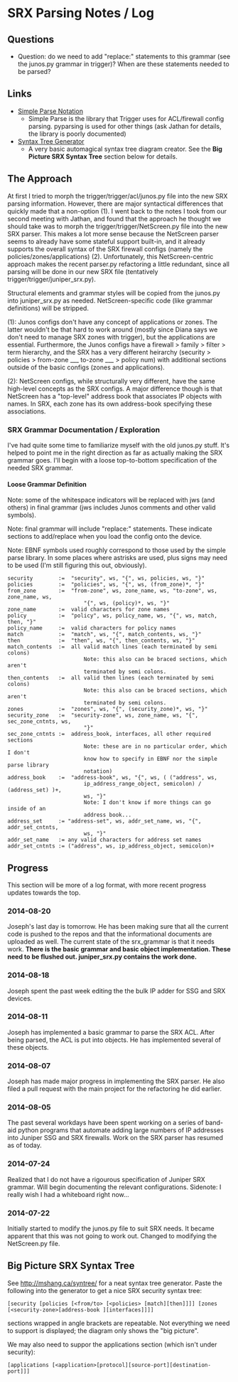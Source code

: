 # SRX Parsing Notes / Log #

## Questions ##
 * Question: do we need to add "replace:" statements to this grammar (see the
   junos.py grammar in trigger)? When are these statements needed to be parsed? 

## Links ##
 * [Simple Parse Notation](http://simpleparse.sourceforge.net/simpleparse_grammars.html)
    * Simple Parse is the library that Trigger uses for ACL/firewall config parsing.
     pyparsing is used for other things (ask Jathan for details, the library is
     poorly documented)
 * [Syntax Tree Generator](http://mshang.ca/syntree/)
    * A very basic automagical syntax tree diagram creator. See the **Big Picture SRX
       Syntax Tree** section below for details.

## The Approach ##
At first I tried to morph the trigger/trigger/acl/junos.py file into the new SRX
parsing information. However, there are major syntactical differences that
quickly made that a non-option (1). I went back to the notes I took from our
second meeting with Jathan, and found that the approach he thought we should
take was to morph the trigger/trigger/NetScreen.py file into the new SRX parser.
This makes a lot more sense because the NetScreen parser seems to already have
some stateful support built-in, and it already supports the overall syntax of
the SRX firewall configs (namely the policies/zones/applications) (2).
Unfortunately, this NetScreen-centric approach makes the recent parser.py
refactoring a little redundant, since all parsing will be done in our new SRX
file (tentatively trigger/trigger/juniper_srx.py).

Structural elements and grammar styles will be copied from the junos.py into
juniper_srx.py as needed. NetScreen-specific code (like grammar definitions)
will be stripped.

 (1): Junos configs don't have any concept of applications or zones. The
 latter wouldn't be that hard to work around (mostly since Diana says we don't
 need to manage SRX zones with trigger), but the applications are essential.
 Furthermore, the Junos configs have a firewall > family > filter > term
 hierarchy, and the SRX has a very different heirarchy (security > policies >
 from-zone ___ to-zone ___ > policy num) with additional sections outside of the
 basic configs (zones and applications). 

 (2): NetScreen configs, while structurally very different, have the same
 high-level concepts as the SRX configs. A major difference though is that
 NetScreen has a "top-level" address book that associates IP objects with names.
 In SRX, each zone has its own address-book specifying these associations.

### SRX Grammar Documentation / Exploration ###
I've had quite some time to familiarize myself with the old junos.py stuff. It's
helped to point me in the right direction as far as actually making the SRX
grammar goes. I'll begin with a loose top-to-bottom specification of the needed SRX
grammar. 

#### Loose Grammar Definition ####
Note: some of the whitespace indicators will be replaced with jws (and others) in
final grammar (jws includes Junos comments and other valid symbols).    

Note: final grammar will include "replace:" statements. These indicate sections to
add/replace when you load the config onto the device.

Note: EBNF symbols used roughly correspond to those used by the simple parse library.
In some places where astrisks are used, plus signs may need to be used (I'm still
figuring this out, obviously).  

    security        :=  "security", ws, "{", ws, policies, ws, "}"
    policies        :=  "policies", ws, "{", ws, (from_zone)*, "}"
    from_zone       :=  "from-zone", ws, zone_name, ws, "to-zone", ws, zone_name, ws,
                            "{", ws, (policy)*, ws, "}"
    zone_name       :=  valid characters for zone names
    policy          :=  "policy", ws, policy_name, ws, "{", ws, match, then, "}"
    policy_name     :=  valid characters for policy names
    match           :=  "match", ws, "{", match_contents, ws, "}"
    then            :=  "then", ws, "{", then_contents, ws, "}"
    match_contents  :=  all valid match lines (each terminated by semi colons)
                            Note: this also can be braced sections, which aren't
                            terminated by semi colons.
    then_contents   :=  all valid then lines (each terminated by semi colons)
                            Note: this also can be braced sections, which aren't
                            terminated by semi colons.
    zones           :=  "zones", ws, "{", (security_zone)*, ws, "}"
    security_zone   :=  "security-zone", ws, zone_name, ws, "{", sec_zone_cntnts, ws,
                            "}"
    sec_zone_cntnts :=  address_book, interfaces, all other required sections
                            Note: these are in no particular order, which I don't
                            know how to specify in EBNF nor the simple parse library
                            notation)
    address_book    :=  "address-book", ws, "{", ws, ( ("address", ws,
                            ip_address_range_object, semicolon) / (address_set) )+,
                            ws, "}"
                            Note: I don't know if more things can go inside of an
                            address book...
    address_set     := "address-set", ws, addr_set_name, ws, "{", addr_set_cntnts,
                            ws, "}"
    addr_set_name   := any valid characters for address set names
    addr_set_cntnts := ("address", ws, ip_address_object, semicolon)+

## Progress ##
This section will be more of a log format, with more recent progress updates
towards the top.

### 2014-08-20 ###
Joseph's last day is tomorrow. He has been making sure that all the current code is pushed 
to the repos and that the informational documents are uploaded as well. The current state of
the srx_grammar is that it needs work. **There is the basic grammar and basic object implementation.
These need to be flushed out. juniper_srx.py contains the work done.**

### 2014-08-18 ###
Joseph spent the past week editing the the bulk IP adder for SSG and SRX devices.  

### 2014-08-11 ###
Joseph has implemented a basic grammar to parse the SRX ACL. After being parsed, the ACL is
put into objects. He has implemented several of these objects.

### 2014-08-07 ###
Joseph has made major progress in implementing the SRX parser. He also filed a
pull request with the main project for the refactoring he did earlier.

### 2014-08-05 ###
The past several workdays have been spent working on a series of band-aid
python programs that automate adding large numbers of IP addresses into
Juniper SSG and SRX firewalls. Work on the SRX parser has resumed as of
today.

### 2014-07-24 ###
Realized that I do not have a rigourous specification of Juniper SRX grammar. Will
begin documenting the relevant configurations. Sidenote: I really wish I had a
whiteboard right now...

### 2014-07-22 ###
Initially started to modify the junos.py file to suit SRX needs. It became
apparent that this was not going to work out. Changed to modifying the
NetScreen.py file. 

## Big Picture SRX Syntax Tree ##
See http://mshang.ca/syntree/ for a neat syntax tree generator. Paste the
following into the generator to get a nice SRX security syntax tree:

    [security [policies [<from/to> [<policies> [match][then]]]] [zones [<security-zone>[address-book ][interfaces]]]]

sections wrapped in angle brackets are repeatable. Not everything we need to
support is displayed; the diagram only shows the "big picture".

We may also need to suppor the applications section (which isn't under security):

    [applications [<application>[protocol][source-port][destination-port]]]


